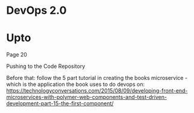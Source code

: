 # DevOps 2.0


# Upto
Page 20

Pushing to the Code Repository

Before that: follow the 5 part tutorial in creating the books microservice - which is the application the book uses to do devops on: https://technologyconversations.com/2015/08/09/developing-front-end-microservices-with-polymer-web-components-and-test-driven-development-part-15-the-first-component/
